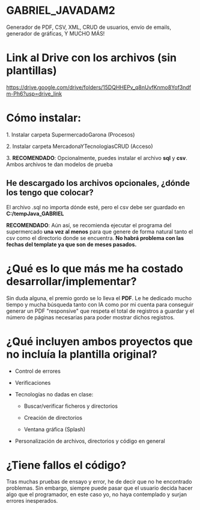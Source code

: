 # GABRIEL_JAVADAM2
Generador de PDF, CSV, XML, CRUD de usuarios, envío de emails, generador de gráficas, Y MUCHO MÁS!

# Link al Drive con los archivos (sin plantillas)

<https://drive.google.com/drive/folders/15DQHHEPv_q8nUvfKnmo8Yof3ndfm-Ph6?usp=drive_link>

# Cómo instalar:

1\. Instalar carpeta SupermercadoGarona (Procesos)

2\. Instalar carpeta MercadonaYTecnologiasCRUD (Acceso)

3\. **RECOMENDADO**: Opcionalmente, puedes instalar el archivo **sql** y
**csv**. Ambos archivos te dan modelos de prueba

## He descargado los archivos opcionales, ¿dónde los tengo que colocar?

El archivo .sql no importa dónde esté, pero el csv debe ser guardado en
**C:/tempJava_GABRIEL**

**RECOMENDADO**: Aún así, se recomienda ejecutar el programa del
supermercado **una vez al menos** para que genere de forma natural tanto
el csv como el directorio donde se encuentra. **No habrá problema con
las fechas del template ya que son de meses pasados.**

# ¿Qué es lo que más me ha costado desarrollar/implementar?

Sin duda alguna, el premio gordo se lo lleva el **PDF**. Le he dedicado
mucho tiempo y mucha búsqueda tanto con IA como por mi cuenta para
conseguir generar un PDF "responsive" que respeta el total de registros
a guardar y el número de páginas necesarias para poder mostrar dichos
registros.

# ¿Qué incluyen ambos proyectos que no incluía la plantilla original?

-   Control de errores

-   Verificaciones

-   Tecnologías no dadas en clase:

    -   Buscar/verificar ficheros y directorios

    -   Creación de directorios

    -   Ventana gráfica (Splash)

-   Personalización de archivos, directorios y código en general

# ¿Tiene fallos el código?

Tras muchas pruebas de ensayo y error, he de decir que no he encontrado
problemas. Sin embargo, siempre puede pasar que el usuario decida hacer
algo que el programador, en este caso yo, no haya contemplado y surjan
errores inesperados.
